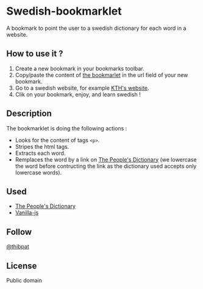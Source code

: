 Swedish-bookmarklet
===================

A bookmark to point the user to a swedish dictionary for each word in a website.

How to use it ?
---------------

1. Create a new bookmark in your bookmarks toolbar.
2. Copy/paste the content of [the bookmarlet](https://raw.github.com/tpatel/Swedish-bookmarklet/master/swedish-bookmarklet.js) in the url field of your new bookmark.
3. Go to a swedish website, for example [KTH's website](https://www.kth.se/).
4. Clik on your bookmark, enjoy, and learn swedish !

Description
-----------

The bookmarklet is doing the following actions :
* Looks for the content of tags `<p>`.
* Stripes the html tags.
* Extracts each word.
* Remplaces the word by a link on [The People's Dictionary](http://folkets-lexikon.csc.kth.se/folkets/folkets.en.html) (we lowercase the word before contructing the link as the dictionary used accepts only lowercase words).

Used
----
* [The People's Dictionary](http://folkets-lexikon.csc.kth.se/folkets/folkets.en.html)
* [Vanilla-js](http://vanilla-js.com/)

Follow
------
[@thibpat](https://twitter.com/thibpat)

License
-------

Public domain
